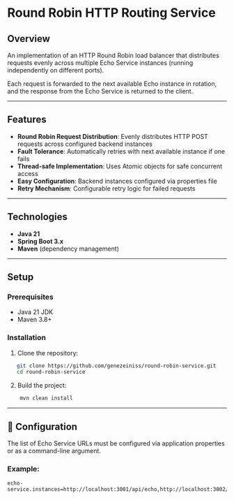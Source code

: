 # Round Robin HTTP Routing Service

## Overview

An implementation of an HTTP Round Robin load balancer that distributes requests evenly across multiple Echo Service instances (running independently on different ports).

Each request is forwarded to the next available Echo instance in rotation, and the response from the Echo Service is returned to the client.

---
## Features
- **Round Robin Request Distribution**: Evenly distributes HTTP POST requests across configured backend instances
- **Fault Tolerance**: Automatically retries with next available instance if one fails
- **Thread-safe Implementation**: Uses Atomic objects for safe concurrent access
- **Easy Configuration**: Backend instances configured via properties file
- **Retry Mechanism**: Configurable retry logic for failed requests

---
## **Technologies**
- **Java 21**
- **Spring Boot 3.x**
- **Maven** (dependency management)

---
## **Setup**
### Prerequisites
- Java 21 JDK
- Maven 3.8+

### Installation
1. Clone the repository:
```bash
   git clone https://github.com/genezeiniss/round-robin-service.git
   cd round-robin-service
```
2. Build the project:
```bash
    mvn clean install
```
---
## 🔧 Configuration

The list of Echo Service URLs must be configured via application properties or as a command-line argument.

### Example:
```properties
echo-service.instances=http://localhost:3001/api/echo,http://localhost:3002/api/echo,http://localhost:3003/api/echo
```
